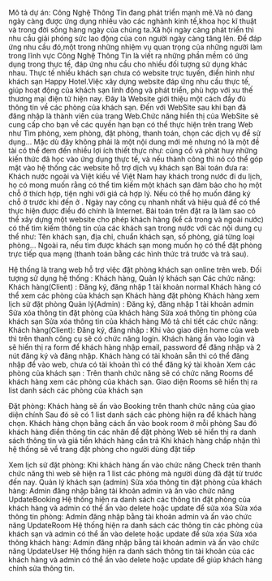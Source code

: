 Mô tả dự án:
Công Nghệ Thông Tin đang phát triển mạnh mẽ.Và nó đang ngày càng được ứng dụng nhiều vào các nghành kinh tế,khoa học kĩ thuật và trong đời sống hàng ngày của chúng ta.Xã hội ngày càng phát triển thì nhu cầu giải phóng sức lao động của con người ngày càng tăng lên. Để đáp ứng nhu cầu đó,một trong những nhiệm vụ quan trọng của những người làm trong lĩnh vực Công Nghệ Thông Tin là viết ra những phần mềm có ứng dụng trong thực tế, đáp ứng nhu cầu cho nhiều đối tượng sử dụng khác nhau.
Thực tế nhiều khách sạn chưa có website trực tuyến, điển hình như khách sạn Happy Hotel.Việc xây dựng website đáp ứng nhu cầu thực tế, giúp hoạt động của khách sạn linh động và phát triển, phù hợp với xu thế thương mại điện tử hiện nay.
Đây là Website giới thiệu một cách đầy đủ thông tin về các phòng của khách sạn. Đến với WebSite sau khi bạn đã đăng nhập là thành viên của trang Web.Chức năng hiển thị của WebSite sẽ cung cấp cho bạn về các quyền hạn bạn có thể thực hiện trên trang Web như Tìm phòng, xem phòng, đặt phòng, thanh toán, chọn các dịch vụ để sử dụng… Mặc dù đây không phải là một nội dung mới mẻ nhưng nó là một đề tài có thể đem đến nhiều lợi ích thiết thực như: củng cố và phát huy những kiến thức đã học vào ứng dụng thực tế, và nếu thành công thì nó có thể góp mặt vào hệ thống các website hỗ trợ dịch vụ khách sạn
Bài toán đưa ra:
Khách nước ngoài và Việt kiều về Việt Nam hay khách trong nước đi du lịch, họ có mong muốn rằng có thể tìm kiếm một khách sạn đảm bảo cho họ một chỗ ở thích hợp, tiện nghi với giá cả hợp lý. Nếu có thể họ muốn đăng ký chỗ ở trước khi đến ở . Ngày nay công cụ nhanh nhất và hiệu quả để có thể thực hiện được điều đó chính là Internet. Bài toán trên đặt ra là làm sao có thể xây dựng một website cho phép khách hàng (kể cả trong và ngoài nước) có thể tìm kiếm thông tin của các khách sạn trong nước với các nội dung cụ thể như: Tên khách sạn, địa chỉ, chuẩn khách sạn, số phòng, giá từng loại phòng... Ngoài ra, nếu tìm được khách sạn mong muốn họ có thể đặt phòng trực tiếp qua mạng (thanh toán bằng các hình thức trả trước và trả sau).

Hệ thống là trang web hỗ trợ việc đặt phòng khách sạn online trên web.
Đối tượng sử dụng hệ thống :  Khách hàng, Quản lý khách sạn
Các chức năng:
Khách hàng(Client) :
Đăng ký, đăng nhập  1 tài khoản normal
Khách hàng có thể xem các phòng của khách sạn
Khách hàng đặt phòng
Khách hàng xem lịch sử đặt phòng
Quản lý(Admin) :
Đăng ký, đăng nhập 1 tài khoản admin
Sửa xóa thông tin đặt phòng của khách hàng
Sửa xoá thông tin phòng của khách sạn
Sửa xóa thông tin của khách hàng
Mô tả chi tiết các chức năng:
Khách hàng(Client):
Đăng ký, đăng nhập : 
Khi vào giao diện home của web thì trên thanh công cụ sẽ có chức năng login. 
Khách hàng ấn vào login và sẽ hiển thị ra form để khách hàng nhập email, password để đăng nhập và 2 nút đăng ký và đăng nhập. 
Khách hàng có tài khoản sẵn thì có thể đăng nhập để vào web, chưa có tài khoản thì có thể đăng ký tài khoản
Xem các phòng của khách sạn :
 Trên thanh chức năng sẽ có chức năng Rooms để khách hàng xem các phòng của khách sạn. Giao diện Rooms sẽ hiển thị ra list danh sách các phòng của khách sạn

Đặt phòng:
Khách hàng sẽ ấn vào Booking trên thanh chức năng của giao diện chính
Sau đó sẽ có 1 list danh sách các phòng hiện ra để khách hàng chọn. Khách hàng chọn bằng cách ấn vào book room ở mỗi phòng
Sau đó khách hàng điền thông tin các nhân để đặt phòng
Web sẽ hiển thị ra danh sách thông tin và giá tiền khách hàng cần trả
Khi khách hàng chấp nhận thì hệ thống sẽ về trang đặt phòng cho người dùng đặt tiếp

Xem lịch sử đặt phòng:
Khi khách hàng ấn vào chức năng Check trên thanh chức năng thì web sẽ hiện ra 1 list các phòng mà người dùng đã đặt từ trước đến nay.
Quản lý khách sạn (admin)
Sửa xóa thông tin đặt phòng của khách hàng:
Admin đăng nhập bằng tài khoản admin và ấn vào chức năng  UpdateBooking
Hệ thống hiện ra danh sách các thông tin đặt phòng của khách hàng và admin có thể ấn vào delete hoặc update để sửa xóa
Sửa xóa thông tin phòng:
Admin đăng nhập bằng tài khoản admin và ấn vào chức năng  UpdateRoom
Hệ thống hiện ra danh sách các thông tin các phòng của khách sạn và admin có thể ấn vào delete hoặc update để sửa xóa
Sửa xóa thông khách hàng:
Admin đăng nhập bằng tài khoản admin và ấn vào chức năng  UpdateUser
Hệ thống hiện ra danh sách thông tin tài khoản của các khách hàng và admin có thể ấn vào delete hoặc update để giúp khách hàng chỉnh sửa thông tin.
